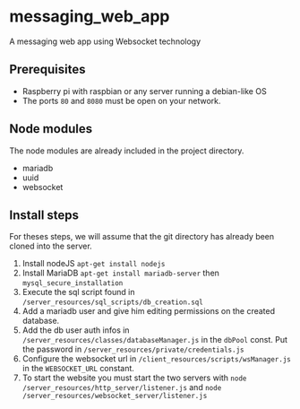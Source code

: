 # messaging_web_app
A messaging web app using Websocket technology

## Prerequisites
- Raspberry pi with raspbian or any server running a debian-like OS
- The ports `80` and `8080` must be open on your network.

## Node modules
The node modules are already included in the project directory.
- mariadb
- uuid
- websocket

## Install steps
For theses steps, we will assume that the git directory has already been cloned into the server.
1. Install nodeJS `apt-get install nodejs`
2. Install MariaDB `apt-get install mariadb-server` then `mysql_secure_installation`
3. Execute the sql script found in `/server_resources/sql_scripts/db_creation.sql`
3. Add a mariadb user and give him editing permissions on the created database.
4. Add the db user auth infos in `/server_resources/classes/databaseManager.js` in the `dbPool` const. Put the password in `/server_resources/private/credentials.js`
5. Configure the websocket url in `/client_resources/scripts/wsManager.js` in the `WEBSOCKET_URL` constant.
6. To start the website you must start the two servers with `node /server_resources/http_server/listener.js` and `node /server_resources/websocket_server/listener.js`
